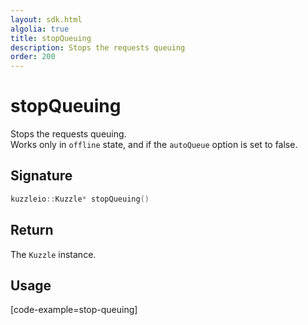 ```yaml
---
layout: sdk.html
algolia: true
title: stopQueuing
description: Stops the requests queuing
order: 200
---
```


# stopQueuing

Stops the requests queuing.  
Works only in `offline` state, and if the `autoQueue` option is set to false.

## Signature

```cpp
kuzzleio::Kuzzle* stopQueuing()
```

## Return

The `Kuzzle` instance.

## Usage

[code-example=stop-queuing]
